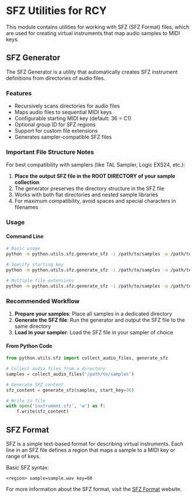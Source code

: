 # SFZ Utilities for RCY

This module contains utilities for working with SFZ (SFZ Format) files, which are used for creating virtual instruments that map audio samples to MIDI keys.

## SFZ Generator

The SFZ Generator is a utility that automatically creates SFZ instrument definitions from directories of audio files.

### Features

- Recursively scans directories for audio files
- Maps audio files to sequential MIDI keys
- Configurable starting MIDI key (default: 36 = C1)
- Optional group ID for SFZ regions
- Support for custom file extensions
- Generates sampler-compatible SFZ files

### Important File Structure Notes

For best compatibility with samplers (like TAL Sampler, Logic EXS24, etc.):

1. **Place the output SFZ file in the ROOT DIRECTORY of your sample collection**
2. The generator preserves the directory structure in the SFZ file
3. Works with both flat directories and nested sample libraries
4. For maximum compatibility, avoid spaces and special characters in filenames

### Usage

#### Command Line

```bash
# Basic usage
python -m python.utils.sfz.generate_sfz -i /path/to/samples -o /path/to/samples/output.sfz

# Specify starting key
python -m python.utils.sfz.generate_sfz -i /path/to/samples -o /path/to/samples/output.sfz --start-key 48

# Multiple file extensions
python -m python.utils.sfz.generate_sfz -i /path/to/samples -o /path/to/samples/output.sfz --extensions wav aif mp3
```

### Recommended Workflow

1. **Prepare your samples**: Place all samples in a dedicated directory
2. **Generate the SFZ file**: Run the generator and output the SFZ file to the same directory
3. **Load in your sampler**: Load the SFZ file in your sampler of choice

#### From Python Code

```python
from python.utils.sfz import collect_audio_files, generate_sfz

# Collect audio files from a directory
samples = collect_audio_files('/path/to/samples')

# Generate SFZ content
sfz_content = generate_sfz(samples, start_key=36)

# Write to file
with open('instrument.sfz', 'w') as f:
    f.write(sfz_content)
```

## SFZ Format

SFZ is a simple text-based format for describing virtual instruments. Each line in an SFZ file defines a region that maps a sample to a MIDI key or range of keys.

Basic SFZ syntax:
```
<region> sample=sample.wav key=60
```

For more information about the SFZ format, visit the [SFZ Format](https://sfzformat.com/) website.